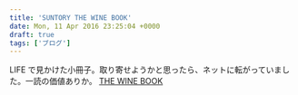 ```yaml
---
title: 'SUNTORY THE WINE BOOK'
date: Mon, 11 Apr 2016 23:25:04 +0000
draft: true
tags: ['ブログ']
---
```


LIFE で見かけた小冊子。取り寄せようかと思ったら、ネットに転がっていました。一読の価値ありか。 [THE WINE BOOK](www.suntory.co.jp/customer/booklet/pdf/wine.pdf
)